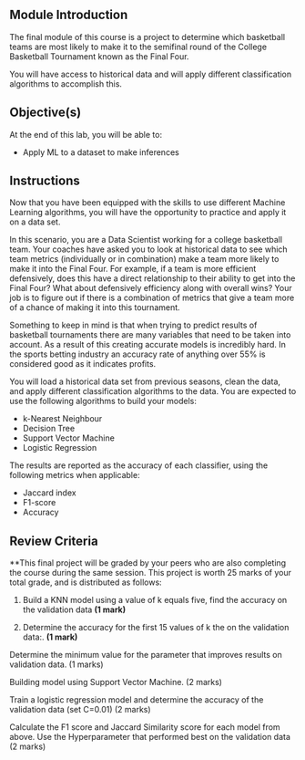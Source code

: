 ## Module Introduction

The final module of this course is a project to determine which basketball teams are most likely to make it to the semifinal round of the College Basketball Tournament known as the Final Four.

You will have access to historical data and will apply different classification algorithms to accomplish this.

## Objective(s)

At the end of this lab, you will be able to:
* Apply ML to a dataset to make inferences

## Instructions

Now that you have been equipped with the skills to use different Machine Learning algorithms, you will have the opportunity to practice and apply it on a data set.

In this scenario, you are a Data Scientist working for a college basketball team. Your coaches have asked you to look at historical data to see which team metrics (individually or in combination) make a team more likely to make it into the Final Four. For example, if a team is more efficient defensively, does this have a direct relationship to their ability to get into the Final Four? What about defensively efficiency along with overall wins? Your job is to figure out if there is a combination of metrics that give a team more of a chance of making it into this tournament.

Something to keep in mind is that when trying to predict results of basketball tournaments there are many variables that need to be taken into account. As a result of this creating accurate models is incredibly hard. In the sports betting industry an accuracy rate of anything over 55% is considered good as it indicates profits.

You will load a historical data set from previous seasons, clean the data, and apply different classification algorithms to the data. You are expected to use the following algorithms to build your models:

* k-Nearest Neighbour
* Decision Tree
* Support Vector Machine
* Logistic Regression

The results are reported as the accuracy of each classifier, using the following metrics when applicable:

* Jaccard index
* F1-score
* Accuracy

## Review Criteria

**This final project will be graded by your peers who are also completing the course during the same session. This project is worth 25 marks of your total grade, and is distributed as follows:

1. Build a KNN model using a value of k equals five, find the accuracy on the validation data **(1 mark)**

2. Determine the accuracy for the first 15 values of k the on the validation data:. **(1 mark)**

Determine the minimum value for the parameter that improves results on validation data. (1 marks)

Building model using Support Vector Machine. (2 marks)

Train a logistic regression model and determine the accuracy of the validation data (set C=0.01) (2 marks)

Calculate the F1 score and Jaccard Similarity score for each model from above. Use the Hyperparameter that performed best on the validation data (2 marks)
